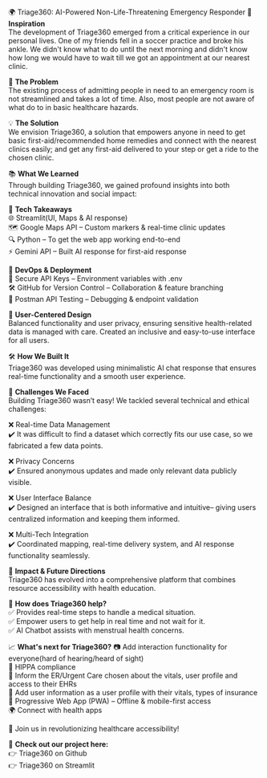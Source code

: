 
🌍 Triage360: AI-Powered Non-Life-Threatening Emergency Responder
🎯 **Inspiration**  
The development of Triage360 emerged from a critical experience in our personal lives.
One of my friends fell in a soccer practice and broke his ankle. We didn't know what to do until the next morning and didn't know how long we would have to wait till we got an appointment at our nearest clinic.

🚨 **The Problem**  
The existing process of admitting people in need to an emergency room is not streamlined and takes a lot of time. Also, most people are not aware of what do to in basic healthcare hazards.

💡 **The Solution**  
We envision Triage360, a solution that empowers anyone in need to get basic first-aid/recommended home remedies and connect with the nearest clinics easily; and get any first-aid delivered to your step or get a ride to the chosen clinic.

📚 **What We Learned**  
Through building Triage360, we gained profound insights into both technical innovation and social impact:

🔹 **Tech Takeaways**    
🌐 Streamlit(UI, Maps & AI response)  
🗺️ Google Maps API – Custom markers & real-time  clinic updates  
🔍 Python – To get the web app working end-to-end  
⚡ Gemini API – Built AI response for first-aid response  

🔧 **DevOps & Deployment**  
🔐 Secure API Keys – Environment variables with .env  
🛠️ GitHub for Version Control – Collaboration & feature branching  
📡 Postman API Testing – Debugging & endpoint validation  

🔹 **User-Centered Design**  
Balanced functionality and user privacy, ensuring sensitive health-related data is managed with care.
Created an inclusive and easy-to-use interface for all users.

🛠️ **How We Built It**  
Triage360 was developed using minimalistic AI chat response that ensures real-time functionality and a smooth user experience.

🚧 **Challenges We Faced**  
Building Triage360 wasn’t easy! We tackled several technical and ethical challenges:

❌ Real-time Data Management  
✔️ It was difficult to find a dataset which correctly fits our use case, so we fabricated a few data points.  

❌ Privacy Concerns  
✔️ Ensured anonymous updates and made only relevant data publicly visible.  

❌ User Interface Balance  
✔️ Designed an interface that is both informative and intuitive– giving users centralized information and keeping them informed.  

❌ Multi-Tech Integration  
✔️ Coordinated mapping, real-time delivery system, and AI response functionality seamlessly.  

🌟 **Impact & Future Directions**  
Triage360 has evolved into a comprehensive platform that combines resource accessibility with health education.

🎯 **How does Triage360 help?**  
✅ Provides real-time steps to handle a medical situation.  
✅ Empower users to get help in real time and not wait for it.  
✅ AI Chatbot assists with menstrual health concerns.  

📈 **What's next for Triage360?**
📷 Add interaction functionality for everyone(hard of hearing/heard of sight)   
🚀 HIPPA compliance  
📢 Inform the ER/Urgent Care chosen about the vitals, user profile and access to their EHRs  
📍 Add user information as a user profile with their vitals, types of insurance  
📲 Progressive Web App (PWA) – Offline & mobile-first access  
🌍 Connect with health apps   

🚀 Join us in revolutionizing healthcare accessibility!  

🔗 **Check out our project here:**  
👉 Triage360 on Github  
👉 Triage360 on Streamlit  
